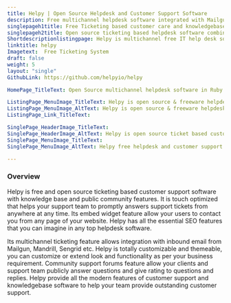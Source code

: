 ```yaml
---
title: Helpy | Open Source Helpdesk and Customer Support Software
description: Free multichannel helpdesk software integrated with Mailgun, Mandrill and Sendgrid. It is powered with modern features to provide excellent customer support.
singlepageh1title: Free Ticketing based customer care and knowledgebase system
singlepageh2title: Open source ticketing based helpdesk software combined with knowledge base and community discussion features to deliver robust customer support experience.
Shortdescriptionlistingpage: Helpy is multichannel free IT help desk software integrated with Mailgun, Mandrill and Sendgrid. It is powered with modern features to provide excellent customer support.
linktitle: helpy
Imagetext:  Free Ticketing System
draft: false
weight: 5
layout: "single"
GithubLink: https://github.com/helpyio/helpy

HomePage_TitleText: Open Source multichannel helpdesk software in Ruby on Rails

ListingPage_MenuImage_TitleText: Helpy is open source & freeware helpdesk ticket system
ListingPage_MenuImage_AltText: Helpy is open source & freeware helpdesk ticket system
ListingPage_Link_TitleText: 

SinglePage_HeaderImage_TitleText: 
SinglePage_HeaderImage_AltText: Helpy is open source ticket based customer care and knowledge base technology
SinglePage_MenuImage_TitleText: 
SinglePage_MenuImage_AltText: Helpy free helpdesk and customer support software

---
```

### Overview

Helpy is free and open source ticketing based customer support software with knowledge base and public community features. It is touch optimized that helps your support team to promptly answers support tickets from anywhere at any time. Its embed widget feature allow your users to contact you from any page of your website. Helpy has all the essential SEO features that you can imagine in any top helpdesk software.

Its multichannel ticketing feature allows integration with inbound email from Mailgun, Mandrill, Sengrid etc. Helpy is totally customizable and themeable, you can customize or extend look and functionality as per your business requirement. Community support forums feature allow your clients and support team publicly answer questions and give rating to questions and replies. Helpy provide all the modern features of customer support and knowledgebase software to help your team provide outstanding customer support.
